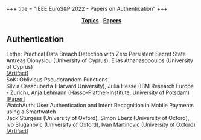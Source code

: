 +++
title = "IEEE EuroS&P 2022 - Papers on Authentication"
+++
<center><a href="https://ieeeeurosp.github.io/2022/topics"><b>Topics</b></a> &middot; <a href="https://ieeeeurosp.github.io/2022/papers"><b>Papers</b></a></center>
<p>
<h2>Authentication</h2><div class="bpaper"><span class="ptitle">Lethe: Practical Data Breach Detection with Zero Persistent Secret State</span></br><div class="pblock"><span class="author">Antreas&nbsp;Dionysiou</span> <span class="institution">(University of Cyprus)</span>, <span class="author">Elias&nbsp;Athanasopoulos</span> <span class="institution">(University of Cyprus)</span><br><div class="pextra"><a href="https://bitbucket.org/srecgrp/lethe-public/">[Artifact]</a><br></div></div></div><div class="bpaper"><span class="ptitle">SoK: Oblivious Pseudorandom Functions</span></br><div class="pblock"><span class="author">Sílvia&nbsp;Casacuberta</span> <span class="institution">(Harvard University)</span>, <span class="author">Julia&nbsp;Hesse</span> <span class="institution">(IBM Research Europe - Zurich)</span>, <span class="author">Anja&nbsp;Lehmann</span> <span class="institution">(Hasso-Plattner-Institute, University of Potsdam)</span><br><div class="pextra"><a href="https://eprint.iacr.org/2022/302">[Paper]</a><br></div></div></div><div class="bpaper"><span class="ptitle">WatchAuth: User Authentication and Intent Recognition in Mobile Payments using a Smartwatch</span></br><div class="pblock"><span class="author">Jack&nbsp;Sturgess</span> <span class="institution">(University of Oxford)</span>, <span class="author">Simon&nbsp;Eberz</span> <span class="institution">(University of Oxford)</span>, <span class="author">Ivo&nbsp;Sluganovic</span> <span class="institution">(University of Oxford)</span>, <span class="author">Ivan&nbsp;Martinovic</span> <span class="institution">(University of Oxford)</span><br><div class="pextra"><a href="https://github.com/jacksturgess">[Artifact]</a><br></div></div></div>